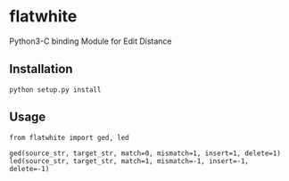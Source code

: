 # flatwhite
Python3-C binding Module for Edit Distance

## Installation
```
python setup.py install
```

## Usage
```
from flatwhite import ged, led

ged(source_str, target_str, match=0, mismatch=1, insert=1, delete=1)
led(source_str, target_str, match=1, mismatch=-1, insert=-1, delete=-1)
```
